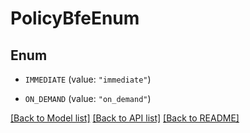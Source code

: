 # PolicyBfeEnum

## Enum


* `IMMEDIATE` (value: `"immediate"`)

* `ON_DEMAND` (value: `"on_demand"`)


[[Back to Model list]](../README.md#documentation-for-models) [[Back to API list]](../README.md#documentation-for-api-endpoints) [[Back to README]](../README.md)


